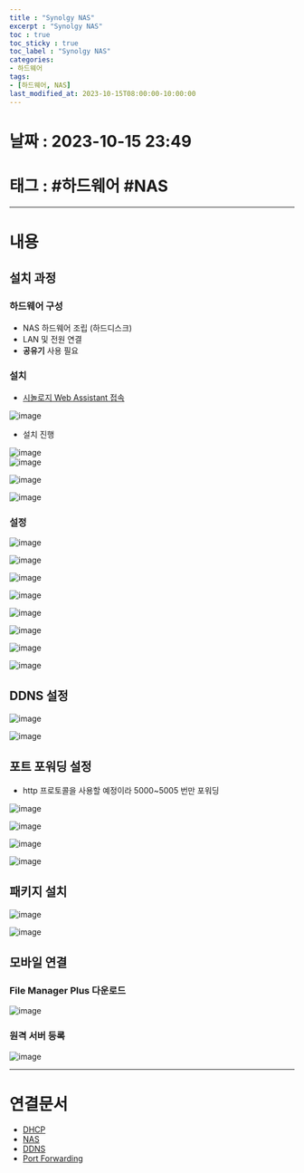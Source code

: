 ```yaml
---
title : "Synolgy NAS"
excerpt : "Synolgy NAS"
toc : true
toc_sticky : true
toc_label : "Synolgy NAS"
categories:
- 하드웨어
tags:
- [하드웨어, NAS]
last_modified_at: 2023-10-15T08:00:00-10:00:00
---
```


# 날짜 : 2023-10-15 23:49

# 태그 :  #하드웨어 #NAS
---

# 내용

## 설치 과정

### 하드웨어 구성
- NAS 하드웨어 조립 (하드디스크)
- LAN 및 전원 연결
- **공유기** 사용 필요

### 설치
- [시놀로지 Web Assistant 접속](https://finds.synology.com/)
  
![image](./../../assets/images/SynologyConnectComplete.png)
- 설치 진행
  
![image](./../../assets/images/SynologyInstall_1.png)  
![image](./../../assets/images/SynologyInstall_2.png)
  
![image](./../../assets/images/SynologyInstall_3.png)
  
![image](./../../assets/images/Pasted%20image%2020231118183506.png)

### 설정
  
![image](./../../assets/images/StartSynologyNas_1.png)
  
![image](./../../assets/images/StartSynologyNas_2.png)
  
![image](./../../assets/images/StartSynologyNas_3.png)
  
![image](./../../assets/images/StartSynologyNas_4.png)
  
![image](./../../assets/images/StartSynologyNas_5.png)
  
![image](./../../assets/images/StartSynologyNas_6.png)
  
![image](./../../assets/images/StartSynologyNas_7.png)
  
![image](./../../assets/images/StartSynologyNas_8.png)

## DDNS 설정
  
![image](../../assets/Images/IptimeSetDDNS.png)
  
![image](./../../assets/images/IptimeDDNSPort.png)

## 포트 포워딩 설정
- http 프로토콜을 사용할 예정이라 5000~5005 번만 포워딩
  
![image](./../../assets/images/IptimePortForwarding.png)

![image](./../../assets/images/SynologyNASAddDDNS.png)

![image](./../../assets/images/SynologyNASSetDNS.png)
  
![image](./../../assets/images/SynologyNASSetHTTPHeader.png)

## 패키지 설치
  
![image](./../../assets/images/SynologyNASInstallPackage%201.png)
  
![image](./../../assets/images/SynologyNASWebDAVConfig.png)

## 모바일 연결

### File Manager Plus 다운로드
  
![image](./../../assets/images/FileManagerPlusApp.png)

### 원격 서버 등록
  
![image](../../assets/Images/FileManagerPlusNAS.png)

---

# 연결문서
- [DHCP](../../통신/통신-DHCP)
- [NAS](../../하드웨어/하드웨어-NAS)
- [DDNS](../../ServerCommon/ServerCommon-DDNS)
- [Port Forwarding](../../ServerCommon/ServerCommon-Port-Forwarding)